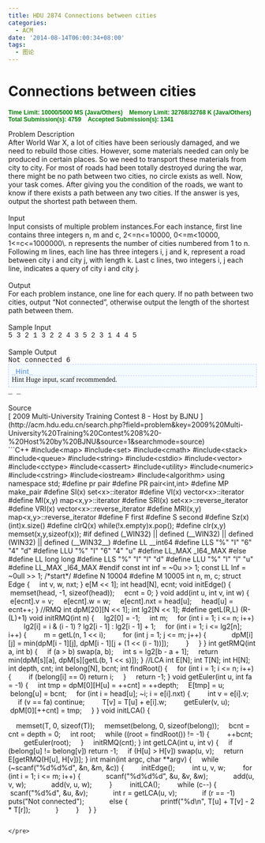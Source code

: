 ```yaml
---
title: HDU 2874 Connections between cities
categories:
  - ACM
date: '2014-08-14T06:00:34+08:00'
tags:
  - 图论
---
```


# Connections between cities

**<span style="font-family: Arial; font-size: 12px; font-weight: bold; color: green;">Time Limit: 10000/5000 MS (Java/Others)    Memory Limit: 32768/32768 K (Java/Others)
Total Submission(s): 4759    Accepted Submission(s): 1341
</span>**
<div class="panel_title" align="left">Problem Description</div>
<div class="panel_content">After World War X, a lot of cities have been seriously damaged, and we need to rebuild those cities. However, some materials needed can only be produced in certain places. So we need to transport these materials from city to city. For most of roads had been totally destroyed during the war, there might be no path between two cities, no circle exists as well.
Now, your task comes. After giving you the condition of the roads, we want to know if there exists a path between any two cities. If the answer is yes, output the shortest path between them.</div>
<!--more-->
<div class="panel_bottom"></div>
&nbsp;
<div class="panel_title" align="left">Input</div>
<div class="panel_content">Input consists of multiple problem instances.For each instance, first line contains three integers n, m and c, 2&lt;=n&lt;=10000, 0&lt;=m&lt;10000, 1&lt;=c&lt;=1000000\. n represents the number of cities numbered from 1 to n. Following m lines, each line has three integers i, j and k, represent a road between city i and city j, with length k. Last c lines, two integers i, j each line, indicates a query of city i and city j.</div>
<div class="panel_bottom"></div>
&nbsp;
<div class="panel_title" align="left">Output</div>
<div class="panel_content">For each problem instance, one line for each query. If no path between two cities, output “Not connected”, otherwise output the length of the shortest path between them.</div>
<div class="panel_bottom"></div>
&nbsp;
<div class="panel_title" align="left">Sample Input</div>
<div class="panel_content">
<div style="font-family: Courier New,Courier,monospace;">5 3 2 1 3 2 2 4 3 5 2 3 1 4 4 5</div>
</div>
<div class="panel_bottom"></div>
&nbsp;
<div class="panel_title" align="left">Sample Output</div>
<div class="panel_content">
<div style="font-family: Courier New,Courier,monospace;">Not connected 6
<div style="font-family: Times New Roman; font-size: 14px; background-color: f4fbff; border: #B7CBFF 1px dashed; padding: 6px;">
<div style="font-family: Arial; font-weight: bold; color: #7ca9ed; border-bottom: #B7CBFF 1px dashed;">_Hint_</div>
Hint Huge input, scanf recommended.</div>
_ _</div>
</div>
<div class="panel_bottom"></div>
&nbsp;
<div class="panel_title" align="left">Source</div>
<div class="panel_content">[ 2009 Multi-University Training Contest 8 - Host by BJNU ](http://acm.hdu.edu.cn/search.php?field=problem&amp;key=2009%20Multi-University%20Training%20Contest%208%20-%20Host%20by%20BJNU&amp;source=1&amp;searchmode=source)</div>
```C++
#include&lt;map&gt;
#include&lt;set&gt;
#include&lt;cmath&gt;
#include&lt;stack&gt;
#include&lt;queue&gt;
#include&lt;string&gt;
#include&lt;cstdio&gt;
#include&lt;vector&gt;
#include&lt;cctype&gt;
#include&lt;cassert&gt;
#include&lt;utility&gt;
#include&lt;numeric&gt;
#include&lt;cstring&gt;
#include&lt;iostream&gt;
#include&lt;algorithm&gt;
using namespace std;
#define pr pair
#define PR pair&lt;int,int&gt;
#define MP make_pair
#define SI(x) set&lt;x&gt;::iterator
#define VI(x) vector&lt;x&gt;::iterator
#define MI(x,y) map&lt;x,y&gt;::iterator
#define SRI(x) set&lt;x&gt;::reverse_iterator
#define VRI(x) vector&lt;x&gt;::reverse_iterator
#define MRI(x,y) map&lt;x,y&gt;::reverse_iterator
#define F first
#define S second
#define Sz(x) (int)x.size()
#define clrQ(x) while(!x.empty)x.pop();
#define clr(x,y) memset(x,y,sizeof(x));
#if defined (_WIN32) || defined (__WIN32) || defined (WIN32) || defined (__WIN32__)
#define LL __int64
#define LLS "%" "I" "6" "4" "d"
#define LLU "%" "I" "6" "4" "u"
#define LL_MAX _I64_MAX
#else
#define LL long long
#define LLS "%" "l" "l" "d"
#define LLU "%" "l" "l" "u"
#define LL_MAX _I64_MAX
#endif
const int inf = ~0u &gt;&gt; 1;
const LL lnf = ~0ull &gt;&gt; 1;
/*start*/
#define N 10004
#define M 10005
int n, m, c;
struct Edge {
    int v, w, nxt;
} e[M &lt;&lt; 1];
int head[N], ecnt;
void initEdge() {
    memset(head, -1, sizeof(head));
    ecnt = 0;
}
void add(int u, int v, int w) {
    e[ecnt].v = v;
    e[ecnt].w = w;
    e[ecnt].nxt = head[u];
    head[u] = ecnt++;
}
//RMQ
int dpM[20][N &lt;&lt; 1];
int lg2[N &lt;&lt; 1];
#define getL(R,L) (R-(L)+1)
void initRMQ(int n) {
    lg2[0] = -1;
    int m;
    for (int i = 1; i &lt;= n; i++)
        lg2[i] = i &amp; (i - 1) ? lg2[i - 1] : lg2[i - 1] + 1;
    for (int i = 1; i &lt;= lg2[n]; i++) {
        m = getL(n, 1 &lt;&lt; i);
        for (int j = 1; j &lt;= m; j++) {
            dpM[i][j] = min(dpM[i - 1][j], dpM[i - 1][j + (1 &lt;&lt; (i - 1))]);
        }
    }
}
int getRMQ(int a, int b) {
    if (a &gt; b) swap(a, b);
    int s = lg2[b - a + 1];
    return min(dpM[s][a], dpM[s][getL(b, 1 &lt;&lt; s)]);
}
//LCA
int E[N];
int T[N];
int H[N];
int depth, cnt;
int belong[N], bcnt;
int findRoot() {
    for (int i = 1; i &lt;= n; i++) {
        if (belong[i] == 0) return i;
    }
    return -1;
}
void getEuler(int u, int fa = -1) {
    int tmp = dpM[0][H[u] = ++cnt] = ++depth;
    E[tmp] = u;
    belong[u] = bcnt;
    for (int i = head[u]; ~i; i = e[i].nxt) {
        int v = e[i].v;
        if (v == fa) continue;
        T[v] = T[u] + e[i].w;
        getEuler(v, u);
        dpM[0][++cnt] = tmp;
    }
}
void initLCA() {

    memset(T, 0, sizeof(T));
    memset(belong, 0, sizeof(belong));
    bcnt = cnt = depth = 0;
    int root;
    while ((root = findRoot()) != -1) {
        ++bcnt;
        getEuler(root);
    }
    initRMQ(cnt);
}
int getLCA(int u, int v) {
    if (belong[u] != belong[v]) return -1;
    if (H[u] &gt; H[v]) swap(u, v);
    return E[getRMQ(H[u], H[v])];
}
int main(int argc, char **argv) {
    while (~scanf("%d%d%d", &amp;n, &amp;m, &amp;c)) {
        initEdge();
        int u, v, w;
        for (int i = 1; i &lt;= m; i++) {
            scanf("%d%d%d", &amp;u, &amp;v, &amp;w);
            add(u, v, w);
            add(v, u, w);
        }
        initLCA();
        while (c--) {
            scanf("%d%d", &amp;u, &amp;v);
            int r = getLCA(u, v);
            if (r == -1) puts("Not connected");
            else {
                printf("%d\n", T[u] + T[v] - 2 * T[r]);
            }
        }
    }
}
```

</pre>
